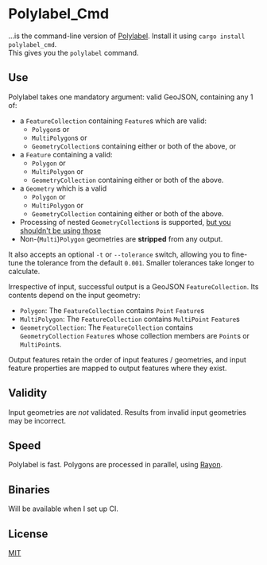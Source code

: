 # Polylabel_Cmd
…is the command-line version of [Polylabel](https://github.com/urschrei/polylabel-rs). Install it using `cargo install polylabel_cmd`.  
This gives you the `polylabel` command.

## Use
Polylabel takes one mandatory argument: valid GeoJSON, containing any 1 of:

- a `FeatureCollection` containing `Feature`s which are valid:
    - `Polygon`s or
    - `MultiPolygon`s or
    - `GeometryCollection`s containing either or both of the above, or 
- a `Feature` containing a valid:
    - `Polygon` or
    - `MultiPolygon` or
    - `GeometryCollection` containing either or both of the above.
- a `Geometry` which is a valid
    - `Polygon` or
    - `MultiPolygon` or
    - `GeometryCollection` containing either or both of the above.
- Processing of nested `GeometryCollection`s is supported, [but you shouldn't be using those](https://tools.ietf.org/html/rfc7946#section-3.1.8)
- Non-(`Multi`)`Polygon` geometries are **stripped** from any output.  

It also accepts an optional `-t` or `--tolerance` switch, allowing you to fine-tune the tolerance from the default `0.001`. Smaller tolerances take longer to calculate.   

Irrespective of input, successful output is a GeoJSON `FeatureCollection`. Its contents depend on the input geometry:
- `Polygon`: The `FeatureCollection` contains `Point` `Feature`s
- `MultiPolygon`: The `FeatureCollection` contains `MultiPoint` `Feature`s
- `GeometryCollection`: The `FeatureCollection` contains `GeometryCollection` `Feature`s whose collection members are `Point`s or `MultiPoint`s.

Output features retain the order of input features / geometries, and input feature properties are mapped to output features where they exist.

## Validity
Input geometries are *not* validated. Results from invalid input geometries may be incorrect.

## Speed
Polylabel is fast. Polygons are processed in parallel, using [Rayon](https://github.com/rayon-rs/rayon).

## Binaries
Will be available when I set up CI.

## License
[MIT](license.txt)
